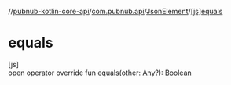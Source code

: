//[pubnub-kotlin-core-api](../../../index.md)/[com.pubnub.api](../index.md)/[JsonElement](index.md)/[[js]equals]([js]equals.md)

# equals

[js]\
open operator override fun [equals]([js]equals.md)(other: [Any](https://kotlinlang.org/api/latest/jvm/stdlib/kotlin/-any/index.html)?): [Boolean](https://kotlinlang.org/api/latest/jvm/stdlib/kotlin/-boolean/index.html)

